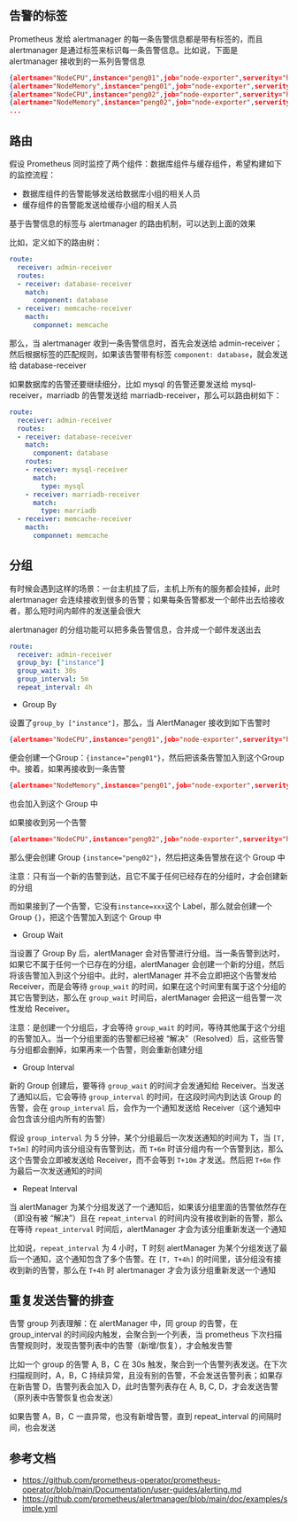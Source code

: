 ## 告警的标签

Prometheus 发给 alertmanager 的每一条告警信息都是带有标签的，而且 alertmanager 是通过标签来标识每一条告警信息。比如说，下面是 alertmanager 接收到的一系列告警信息

```json
{alertname="NodeCPU",instance="peng01",job="node-exporter",serverity="high",...}  time, annotation
{alertname="NodeMemory",instance="peng01",job="node-exporter",serverity="high",...}  time, annotation
{alertname="NodeCPU",instance="peng02",job="node-exporter",serverity="high",...}  time, annotation 
{alertname="NodeMemory",instance="peng02",job="node-exporter",serverity="high",...}  time, annotation
...
```

## 路由

假设 Prometheus 同时监控了两个组件：数据库组件与缓存组件，希望构建如下的监控流程：

- 数据库组件的告警能够发送给数据库小组的相关人员
- 缓存组件的告警能发送给缓存小组的相关人员

基于告警信息的标签与 alertmanager 的路由机制，可以达到上面的效果

比如，定义如下的路由树：

```yaml
route:
  receiver: admin-receiver
  routes:
  - receiver: database-receiver
    match: 
      component: database    
  - receiver: memcache-receiver
    macth: 
      componnet: memcache
```

那么，当 alertmanager 收到一条告警信息时，首先会发送给 admin-receiver；然后根据标签的匹配规则，如果该告警带有标签 `component: database`，就会发送给 database-receiver

如果数据库的告警还要继续细分，比如 mysql 的告警还要发送给 mysql-receiver，marriadb 的告警发送给 marriadb-receiver，那么可以路由树如下：

```yaml
route:
  receiver: admin-receiver
  routes:
  - receiver: database-receiver
    match: 
      component: database
    routes:
    - receiver: mysql-receiver
      match:
        type: mysql
    - receiver: marriadb-receiver
      match:
        type: marriadb   
  - receiver: memcache-receiver
    macth: 
      componnet: memcache
```

## 分组

有时候会遇到这样的场景：一台主机挂了后，主机上所有的服务都会挂掉，此时 alertmanager 会连续接收到很多的告警；如果每条告警都发一个邮件出去给接收者，那么短时间内邮件的发送量会很大

alertmanager 的分组功能可以把多条告警信息，合并成一个邮件发送出去

```yaml
route:
  receiver: admin-receiver
  group_by: ["instance"]
  group_wait: 30s
  group_interval: 5m
  repeat_interval: 4h
```

- Group By

设置了`group_by ["instance"]`，那么，当 AlertManager 接收到如下告警时

```json
{alertname="NodeCPU",instance="peng01",job="node-exporter",serverity="high",...}  time, annotation
```

便会创建一个Group：`{instance="peng01"}`，然后把该条告警加入到这个Group中。接着，如果再接收到一条告警

```json
{alertname="NodeMemory",instance="peng01",job="node-exporter",serverity="high",...} time, annotation
```

也会加入到这个 Group 中

如果接收到另一个告警

```json
{alertname="NodeCPU",instance="peng02",job="node-exporter",serverity="high",...}  time, annotation
```

那么便会创建 Group `{instance="peng02"}`，然后把这条告警放在这个 Group 中

注意：只有当一个新的告警到达，且它不属于任何已经存在的分组时，才会创建新的分组

而如果接到了一个告警，它没有`instance=xxx`这个 Label，那么就会创建一个 Group `{}`，把这个告警加入到这个 Group 中

- Group Wait

当设置了 Group By 后，alertManager 会对告警进行分组。当一条告警到达时，如果它不属于任何一个已存在的分组，alertManager 会创建一个新的分组，然后将该告警加入到这个分组中。此时，alertManager 并不会立即把这个告警发给 Receiver，而是会等待 `group_wait` 的时间，如果在这个时间里有属于这个分组的其它告警到达，那么在 `group_wait` 时间后，alertManager 会把这一组告警一次性发给 Receiver。

注意：是创建一个分组后，才会等待 `group_wait` 的时间，等待其他属于这个分组的告警加入。当一个分组里面的告警都已经被 “解决”（Resolved）后，这些告警与分组都会删掉，如果再来一个告警，则会重新创建分组

- Group Interval

新的 Group 创建后，要等待 `group_wait` 的时间才会发通知给 Receiver。当发送了通知以后，它会等待 `group_interval` 的时间，在这段时间内到达该 Group 的告警，会在 `group_interval` 后，会作为一个通知发送给 Receiver（这个通知中会包含该分组内所有的告警）

假设 `group_interval` 为 5 分钟，某个分组最后一次发送通知的时间为 T，当 `[T, T+5m]` 的时间内该分组没有告警到达，而 `T+6m` 时该分组内有一个告警到达，那么这个告警会立即被发送给 Receiver，而不会等到 `T+10m` 才发送。然后把 `T+6m` 作为最后一次发送通知的时间

- Repeat Interval

当 alertManager 为某个分组发送了一个通知后，如果该分组里面的告警依然存在（即没有被 “解决”）且在 `repeat_interval` 的时间内没有接收到新的告警，那么在等待 `repeat_interval` 时间后，alertManager 才会为该分组重新发送一个通知

比如说，`repeat_interval` 为 4 小时，T 时刻 alertManager 为某个分组发送了最后一个通知，这个通知包含了多个告警。在 `[T, T+4h]` 的时间里，该分组没有接收到新的告警，那么在 `T+4h` 时 alertmanager 才会为该分组重新发送一个通知

## 重复发送告警的排查

告警 group 列表理解：在 alertManager 中，同 group 的告警，在 group_interval 的时间段内触发，会聚合到一个列表，当 prometheus 下次扫描告警规则时，发现告警列表中的告警（新增/恢复），才会触发告警

比如一个 group 的告警 A, B，C 在 30s 触发，聚合到一个告警列表发送。在下次扫描规则时，A，B，C 持续异常，且没有别的告警，不会发送告警列表；如果存在新告警 D，告警列表会加入 D，此时告警列表存在 A, B, C, D，才会发送告警（原列表中告警恢复也会发送）

如果告警 A，B，C 一直异常，也没有新增告警，直到 repeat_interval 的间隔时间，也会发送

## 参考文档

- <https://github.com/prometheus-operator/prometheus-operator/blob/main/Documentation/user-guides/alerting.md>
- <https://github.com/prometheus/alertmanager/blob/main/doc/examples/simple.yml>
